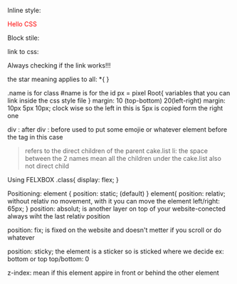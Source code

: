 Inline style:

<div style ="color: red"> Hello CSS </div>

Block stile:

<Style>
    div {
        background color: green;
    }
</Style>

link to css:

<link rel="stylesheet" href="style.css"> Always checking if the link works!!!

the star meaning applies to all:
\*{
}

.name is for class
#name is for the id
px = pixel
Root{
variables that you can link inside the css style file
}
margin: 10 (top-bottom) 20(left-right)
margin: 10px 5px 10px; clock wise so the left in this is 5px is copied form the right one

div : after
div : before used to put some emojie or whatever element before the tag in this case <div>

> refers to the direct children of the parent
> cake.list li: the space between the 2 names mean all the children under the cake.list also not direct child

Using FELXBOX
.class{
display: flex;
}

Positioning:
element {
position: static; (default)
}
element{
position: relativ; without relativ no movement, with it you can move the element
left/right: 65px;
}
position: absolut; is another layer on top of your website-conected always wiht the last relativ position

position: fix; is fixed on the website and doesn't metter if you scroll or do whatever

position: sticky; the element is a sticker so is sticked where we decide ex: bottom or top
top/bottom: 0

z-index: mean if this element appire in front or behind the other element
